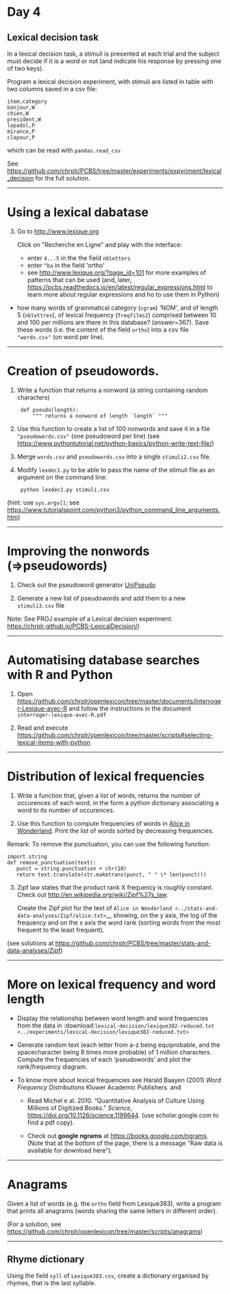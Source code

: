 Day 4
=====

## Lexical decision task

In a lexical decision task,  a stimuli is presented at each trial and the subject must decide if it is a word or not (and indicate his response by pressing one of two keys).

Program a lexical decision experiment, with stimuli are listed in table with two columns saved in a csv file: 

    item,category
    bonjour,W
    chien,W
    president,W
    lopadol,P
    mirance,P
    clapour,P

which can be read with `pandas.read_csv`

See  <https://github.com/chrplr/PCBS/tree/master/experiments/expyriment/lexical_decision> for the full solution.

---

# Using a lexical dabatase

3. Go to http://www.lexique.org

   Click on "Recherche en Ligne" and play with the interface: 

   - enter `4...5` in the the field `nbletters`
   - enter `^ba` in the field 'ortho'
   - see <http://www.lexique.org/?page_id=101> for more examples of patterns that can be used (and, later, <https://pcbs.readthedocs.io/en/latest/regular_expressions.html> to learn more about regular expressions and ho to use them in Python)

- how many words of grammatical category (`cgram`) 'NOM', and of length 5 (`nblettres`), of lexical frequency (`freqfilms2`) comprised between 10 and 100 per millions are there in this database? (answer=367). Save these words (i.e. the content of the field `ortho`) into a csv file `"words.csv"` (on word per line).

---
# Creation of pseudowords. 

1. Write a function that returns a nonword (a string containing random characters)

        def pseudo(length):
            """ returns a nonword of length `length` """


2. Use this function to create a list of 100 nonwords and save it in a file `"pseudowords.csv"` (one pseudoword per line) (see <https://www.pythontutorial.net/python-basics/python-write-text-file/>)

3. Merge `words.csv` and `pseudowords.csv` into a single `stimuli2.csv` file.

4. Modify `lexdec1.py` to be able to pass the name of the stimuli file as an argument on the command line:

        python lexdec1.py stimuli.csv

(hint: use `sys.argv[]`; see <https://www.tutorialspoint.com/python3/python_command_line_arguments.htm>)

---

# Improving the nonwords (=>pseudowords)

1. Check out the pseudoword generator [UniPseudo](http://www.lexique.org/?page_id=582)

2. Generate a new list of pseudowords and add them to a new `stimuli3.csv` file

Note: See PROJ example of a Lexical decision experiment: <https://chrplr.github.io/PCBS-LexicalDecision/>)

---

# Automatising database searches with R and Python

1. Open <https://github.com/chrplr/openlexicon/tree/master/documents/Interroger-Lexique-avec-R> and follow the instructions in the document `interroger-lexique-avec-R.pdf` 

2. Read and execute <https://github.com/chrplr/openlexicon/tree/master/scripts#selecting-lexical-items-with-python>

---

# Distribution of lexical frequencies


1. Write a function that, given a list of words, returns the number of occurences of each word, in the form a python dictionary associating a word to its number of occurences.

2. Use this function to compute frequencies of words in [Alice in Wonderland](http://www.umich.edu/~umfandsf/other/ebooks/alice30.txt). Print the list of words sorted by decreasing frequencies.

Remark: To remove the punctuation, you can use the following function:

    import string
    def remove_punctuation(text):
       punct = string.punctuation + chr(10)
       return text.translate(str.maketrans(punct, " " \* len(punct)))

3. Zipf law states that the product rank X frequency is roughly
   constant. Check out http://en.wikipedia.org/wiki/Zipf%27s_law. 
   
   Create the Zipf plot for the text of `Alice in Wonderland <../stats-and-data-analyses/Zipf/alice.txt>`__
   showing, on the y axis, the log of the frequency and on the x axis
   the word rank (sorting words from the most frequent to the least
   frequent).
   
(see solutions at <https://github.com/chrplr/PCBS/tree/master/stats-and-data-analyses/Zipf>) 

---

# More on lexical frequency and word length

-  Display the relationship between word length and word frequencies
   from the data in
   :download:`lexical-decision/lexique382-reduced.txt <../experiments/lexical-decision/lexique382-reduced.txt>`

-  Generate random text (each letter from a-z being equiprobable, and
   the spacecharacter being 8 times more probable) of 1 million
   characters. Compute the frequencies of each ‘pseudowords’ and plot
   the rank/frequency diagram.

-  To know more about lexical frequencies see  Harald Baayen (2001) *Word Frequency Distributions* Kluwer
      Academic Publishers. and 
   -  Read Michel e al. 2010. “Quantitative Analysis of Culture Using Millions of
      Digitized Books.” _Science_, https://doi.org/10.1126/science.1199644. (use scholar.google.com
      to find a pdf copy). 
      
   - Check out **google ngrams** at
      https://books.google.com/ngrams. (Note that at the bottom of the
      page, there is a message “Raw data is available for download
      here”).

---

# Anagrams

Given a list of words (e.g. the `ortho` field from Lexique383), write a program that prints all anagrams (words sharing the same letters in different order).

(For a solution, see <https://github.com/chrplr/openlexicon/tree/master/scripts/anagrams>)

---

## Rhyme dictionary

Using the field `syll` of `Lexique383.csv`, create a dictionary organised by rhymes, that is the last syllable.


